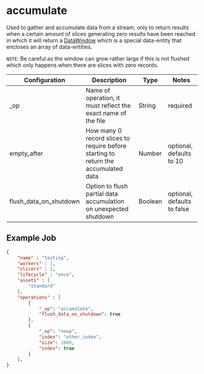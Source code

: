 
# accumulate #

Used to gather and accumulate data from a stream, only to return results when a certain amount of slices generating zero results have been reached in which it will return a [DataWindow](../entity/data-window.md) which is a special data-entity that encloses an array of data-entities.

`NOTE`: Be careful as the window can grow rather large if this is not flushed which only happens when there are slices with zero records.



| Configuration | Description | Type |  Notes |
| --------- | -------- | ------ | ------ |
| _op | Name of operation, it must reflect the exact name of the file | String | required |
| empty_after | How many 0 record slices to require before starting to return the accumulated data | Number | optional, defaults to 10 |
| flush_data_on_shutdown | Option to flush partial data accumulation on unexpected shutdown | Boolean | optional, defaults to false |



## Example Job

```json
{
    "name" : "testing",
    "workers" : 1,
    "slicers" : 1,
    "lifecycle" : "once",
    "assets" : [
        "standard"
    ],
    "operations" : [
        {
            "_op": "accumulate",
            "flush_data_on_shutdown": true
        },
        {
            "_op": "noop",
            "index": "other_index",
            "size": 1000,
            "index": true
        }
    ],
}

```
